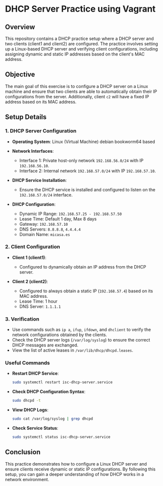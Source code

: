 # DHCP Server Practice using Vagrant 

## Overview

This repository contains a DHCP practice setup where a DHCP server and two clients (client1 and client2) are configured. The practice involves setting up a Linux-based DHCP server and verifying client configurations, including assigning dynamic and static IP addresses based on the client's MAC address.

## Objective

The main goal of this exercise is to configure a DHCP server on a Linux machine and ensure that two clients are able to automatically obtain their IP configurations from the server. Additionally, client `c2` will have a fixed IP address based on its MAC address.

## Setup Details

### 1. DHCP Server Configuration

- **Operating System**: Linux (Virtual Machine) debian bookworm64 based
- **Network Interfaces**:
  - Interface 1: Private host-only network `192.168.56.0/24` with IP `192.168.56.10`.
  - Interface 2: Internal network `192.168.57.0/24` with IP `192.168.57.10`.
  
- **DHCP Service Installation**: 
  - Ensure the DHCP service is installed and configured to listen on the `192.168.57.0/24` interface.
  
- **DHCP Configuration**:
  - Dynamic IP Range: `192.168.57.25 - 192.168.57.50`
  - Lease Time: Default 1 day, Max 8 days
  - Gateway: `192.168.57.10`
  - DNS Servers: `8.8.8.8`, `4.4.4.4`
  - Domain Name: `micasa.es`

### 2. Client Configuration

- **Client 1 (client1)**:
  - Configured to dynamically obtain an IP address from the DHCP server.
  
- **Client 2 (client2)**:
  - Configured to always obtain a static IP (`192.168.57.4`) based on its MAC address.
  - Lease Time: 1 hour
  - DNS Server: `1.1.1.1`

### 3. Verification

- Use commands such as `ip a`, `ifup`, `ifdown`, and `dhclient` to verify the network configurations obtained by the clients.
- Check the DHCP server logs (`/var/log/syslog`) to ensure the correct DHCP messages are exchanged.
- View the list of active leases in `/var/lib/dhcp/dhcpd.leases`.

### Useful Commands

- **Restart DHCP Service**:
  ```bash
  sudo systemctl restart isc-dhcp-server.service
  ```
- **Check DHCP Configuration Syntax**:
  ```bash
  sudo dhcpd -t
  ```
- **View DHCP Logs**:
  ```bash
  sudo cat /var/log/syslog | grep dhcpd
  ```
- **Check Service Status**:
  ```bash
  sudo systemctl status isc-dhcp-server.service
  ```

## Conclusion

This practice demonstrates how to configure a Linux DHCP server and ensure clients receive dynamic or static IP configurations. By following this setup, you can gain a deeper understanding of how DHCP works in a network environment.
